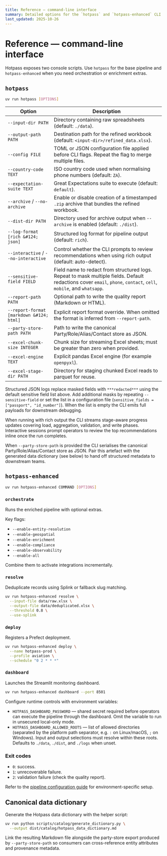 ```yaml
---
title: Reference — command-line interface
summary: Detailed options for the `hotpass` and `hotpass-enhanced` CLI entry points.
last_updated: 2025-10-26
---
```


# Reference — command-line interface

Hotpass exposes two console scripts. Use `hotpass` for the base pipeline and `hotpass-enhanced` when you need orchestration or enrichment extras.

## `hotpass`

```bash
uv run hotpass [OPTIONS]
```

| Option | Description |
| --- | --- |
| `--input-dir PATH` | Directory containing raw spreadsheets (default: `./data`). |
| `--output-path PATH` | Destination path for the refined workbook (default: `<input-dir>/refined_data.xlsx`). |
| `--config FILE` | TOML or JSON configuration file applied before CLI flags. Repeat the flag to merge multiple files. |
| `--country-code TEXT` | ISO country code used when normalising phone numbers (default: `ZA`). |
| `--expectation-suite TEXT` | Great Expectations suite to execute (default: `default`). |
| `--archive` / `--no-archive` | Enable or disable creation of a timestamped `.zip` archive that bundles the refined workbook. |
| `--dist-dir PATH` | Directory used for archive output when `--archive` is enabled (default: `./dist`). |
| `--log-format [rich &#124; json]` | Structured log format for pipeline output (default: `rich`). |
| `--interactive` / `--no-interactive` | Control whether the CLI prompts to review recommendations when using rich output (default: auto-detect). |
| `--sensitive-field FIELD` | Field name to redact from structured logs. Repeat to mask multiple fields. Default redactions cover `email`, `phone`, `contact`, `cell`, `mobile`, and `whatsapp`. |
| `--report-path PATH` | Optional path to write the quality report (Markdown or HTML). |
| `--report-format [markdown &#124; html]` | Explicit report format override. When omitted the format is inferred from `--report-path`. |
| `--party-store-path PATH` | Path to write the canonical Party/Role/Alias/Contact store as JSON. |
| `--excel-chunk-size INTEGER` | Chunk size for streaming Excel sheets; must be greater than zero when provided. |
| `--excel-engine TEXT` | Explicit pandas Excel engine (for example `openpyxl`). |
| `--excel-stage-dir PATH` | Directory for staging chunked Excel reads to parquet for reuse. |


Structured JSON logs replace masked fields with `***redacted***` using the default sensitive field list above. Add additional masks by repeating `--sensitive-field` or set the list in a configuration file (`sensitive_fields = ["passport", "id_number"]`). When the list is empty the CLI emits full payloads for downstream debugging.

When running with rich output the CLI streams stage-aware progress updates covering load, aggregation, validation, and write phases. Interactive sessions prompt operators to review the top recommendations inline once the run completes.

When `--party-store-path` is provided the CLI serialises the canonical Party/Role/Alias/Contact store as JSON. Pair this artefact with the generated data dictionary (see below) to hand off structured metadata to downstream teams.

## `hotpass-enhanced`

```bash
uv run hotpass-enhanced COMMAND [OPTIONS]
```

### `orchestrate`

Runs the enriched pipeline with optional extras.

Key flags:

- `--enable-entity-resolution`
- `--enable-geospatial`
- `--enable-enrichment`
- `--enable-compliance`
- `--enable-observability`
- `--enable-all`

Combine them to activate integrations incrementally.

### `resolve`

Deduplicate records using Splink or fallback slug matching.

```bash
uv run hotpass-enhanced resolve \
  --input-file data/raw.xlsx \
  --output-file data/deduplicated.xlsx \
  --threshold 0.8 \
  --use-splink
```

### `deploy`

Registers a Prefect deployment.

```bash
uv run hotpass-enhanced deploy \
  --name hotpass-prod \
  --profile aviation \
  --schedule "0 2 * * *"
```

### `dashboard`

Launches the Streamlit monitoring dashboard.

```bash
uv run hotpass-enhanced dashboard --port 8501
```

Configure runtime controls with environment variables:

- `HOTPASS_DASHBOARD_PASSWORD` — shared secret required before operators can execute the pipeline through the dashboard. Omit the variable to run in unsecured local-only mode.
- `HOTPASS_DASHBOARD_ALLOWED_ROOTS` — list of allowed directories (separated by the platform path separator, e.g. `:` on Linux/macOS, `;` on Windows). Input and output selections must resolve within these roots. Defaults to `./data`, `./dist`, and `./logs` when unset.

### Exit codes

- `0`: success.
- `1`: unrecoverable failure.
- `2`: validation failure (check the quality report).

Refer to the [pipeline configuration guide](../how-to-guides/configure-pipeline.md) for environment-specific setup.

## Canonical data dictionary

Generate the Hotpass data dictionary with the helper script:

```bash
uv run python scripts/catalog/generate_dictionary.py \
  --output dist/catalog/hotpass_data_dictionary.md
```

Link the resulting Markdown file alongside the party-store export produced by `--party-store-path` so consumers can cross-reference entity attributes and provenance metadata.
